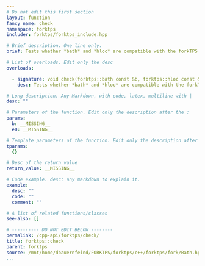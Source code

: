 ```yaml
---
# Do not edit this first section
layout: function
fancy_name: check
namespace: forktps
includer: forktps/forktps_include.hpp

# Brief description. One line only.
brief: Tests whether *bath* and *hloc* are compatible with the forkTPS solver and with each other.

# List of overloads. Edit only the desc
overloads:

  - signature: void check(forktps::bath const &b, forktps::hloc const &e0)
    desc: Tests whether *bath* and *hloc* are compatible with the forkTPS solver and with each other.

# Long description. Any Markdown, with code, latex, multiline with |
desc: ""

# Parameters of the function. Edit only the description after the :
params:
  b: __MISSING__
  e0: __MISSING__

# Template parameters of the function. Edit only the description after the :
tparams:
  {}

# Desc of the return value
return_value: __MISSING__

# Code example. desc: any markdown to explain it.
example:
  desc: ""
  code: ""
  comment: ""

# A list of related functions/classes
see-also: []

# ---------- DO NOT EDIT BELOW --------
permalink: /cpp-api/forktps/check/
title: forktps::check
parent: forktps
source: /mnt/home/dbauernfeind/FORKTPS/forktps/c++/forktps/fork/Bath.hpp
...
```


